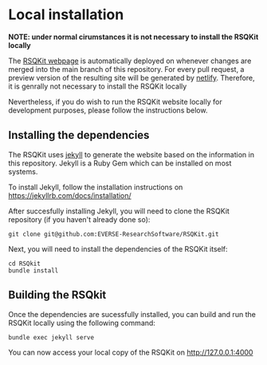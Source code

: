 # Local installation

**NOTE: under normal cirumstances it is not necessary to install the RSQKit locally**

The [RSQKit webpage](https://everse.software/RSQKit/) is automatically deployed on whenever changes are merged into the main branch of this repository. 
For every pull request, a preview version of the resulting site will be generated by [netlify](https://everse-rsqkit-testing.netlify.app/).
Therefore, it is genrally not necessary to install the RSQKit locally

Nevertheless, if you do wish to run the RSQKit website locally for development purposes, please follow the instructions below. 

## Installing the dependencies

The RSQKit uses [jekyll](https://jekyllrb.com/) to generate the website based on the information in this repository. 
Jekyll is a Ruby Gem which can be installed on most systems. 

To install Jekyll, follow the installation instructions on https://jekyllrb.com/docs/installation/

After succesfully installing Jekyll, you will need to clone the RSQKit repository (if you haven't already done so): 

```
git clone git@github.com:EVERSE-ResearchSoftware/RSQKit.git
```

Next, you will need to install the dependencies of the RSQKit itself:

```
cd RSQkit
bundle install
```

## Building the RSQkit

Once the dependencies are sucessfully installed, you can build and run the RSQKit locally using the following command: 

```
bundle exec jekyll serve
```

You can now access your local copy of the RSQKit on http://127.0.0.1:4000

